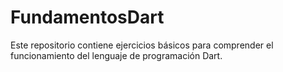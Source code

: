 # FundamentosDart
Este repositorio contiene ejercicios básicos para comprender el funcionamiento del lenguaje de programación Dart.
